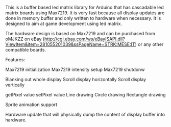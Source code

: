 This is a buffer based led matrix library for Arduino that has cascadable led matrix boards using Max7219. It is very fast because all display updates are done in memory buffer and only written to hardware when necessary. It is designed to aim at game development using led matrix.

The hardware design is based on Max7219 and can be purchased from oMJKZZ on eBay (http://cgi.ebay.com/ws/eBayISAPI.dll?ViewItem&item=281055201039&ssPageName=STRK:MESE:IT) or any other compatible boards. 

Features:

  Max7219 initialization
  Max7219 intensity setup
  Max7219 shutdonw
  
  Blanking out whole display
  Scroll display horizontally
  Scroll display vertically
  
  getPixel value
  setPixel value
  Line drawing
  Circle drawing
  Rectangle drawing
  
  Sprite animation support
  
  Hardware update that will physically dump the content of display buffer into hardware.

